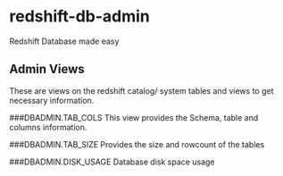 # redshift-db-admin
Redshift Database made easy

## Admin Views
These are views on the redshift catalog/ system tables and views to get necessary information.

###DBADMIN.TAB_COLS
This view provides the Schema, table and columns information.

###DBADMIN.TAB_SIZE
Provides the size and rowcount of the tables

###DBADMIN.DISK_USAGE
Database disk space usage


